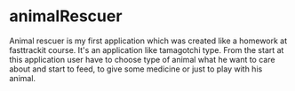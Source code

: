 # animalRescuer
Animal rescuer is my first application which was created like a homework at fasttrackit course. It's an application like tamagotchi type. From the start at this application user have to choose type of animal what he want to care about and start to feed, to give some medicine or just to play with his animal. 
